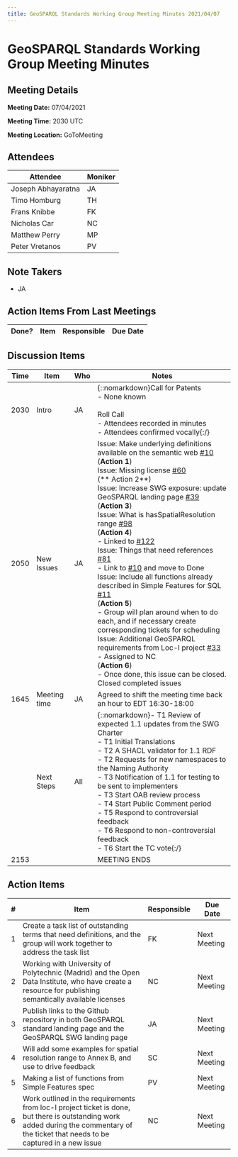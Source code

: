 ```yaml
---
title: GeoSPARQL Standards Working Group Meeting Minutes 2021/04/07
---
```

# GeoSPARQL Standards Working Group Meeting Minutes
## Meeting Details
**Meeting Date:** 07/04/2021

**Meeting Time:** 2030 UTC

**Meeting Location:** GoToMeeting  

## Attendees

| Attendee | Moniker |
| ---- | ---- |
| Joseph Abhayaratna | JA |
| Timo Homburg | TH |
| Frans Knibbe | FK |
| Nicholas Car | NC |
| Matthew Perry | MP |
| Peter Vretanos | PV |

## Note Takers
- JA

## Action Items From Last Meetings

| Done? | Item | Responsible | Due Date |
| ---- | ---- | ---- | --- |

## Discussion Items

| Time | Item | Who | Notes |
| ---- | ---- | ---- | ---- |
| 2030 | Intro | JA | {::nomarkdown}Call for Patents<br>- None known<br/><br/>Roll Call<br/>- Attendees recorded in minutes<br/>- Attendees confirmed vocally{:/} |
| 2050 | New Issues | JA | Issue: Make underlying definitions available on the semantic web [#10](https://github.com/opengeospatial/ogc-geosparql/issues/10)<br/>(**Action 1**)<br/>Issue: Missing license [#60](https://github.com/opengeospatial/ogc-geosparql/issues/60)<br/>(** Action 2**)<br/>Issue: Increase SWG exposure: update GeoSPARQL landing page [#39](https://github.com/opengeospatial/ogc-geosparql/issues/39)<br/>(**Action 3**)<br/>Issue: What is hasSpatialResolution range [#98](https://github.com/opengeospatial/ogc-geosparql/issues/98)<br/>(**Action 4**)<br/>- Linked to [#122](https://github.com/opengeospatial/ogc-geosparql/pull/122)<br/>Issue: Things that need references [#81](https://github.com/opengeospatial/ogc-geosparql/issues/81)<br/>- Link to [#10](https://github.com/opengeospatial/ogc-geosparql/issues/10) and move to Done<br/>Issue: Include all functions already described in Simple Features for SQL [#11](https://github.com/opengeospatial/ogc-geosparql/issues/11)<br/>(**Action 5**)<br/>- Group will plan around when to do each, and if necessary create corresponding tickets for scheduling<br/>Issue: Additional GeoSPARQL requirements from Loc-I project [#33](https://github.com/opengeospatial/ogc-geosparql/issues/33)<br/>- Assigned to NC<br>(**Action 6**)<br/>- Once done, this issue can be closed.<br/>Closed completed issues |
| 1645 | Meeting time | JA | Agreed to shift the meeting time back an hour to EDT 16:30-18:00 |
<br/>| Next Steps | All | {::nomarkdown}- T1 Review of expected 1.1 updates from the SWG Charter<br/>- T1 Initial Translations<br/>- T2 A SHACL validator for 1.1 RDF<br/>- T2 Requests for new namespaces to the Naming Authority<br/>- T3 Notification of 1.1 for testing to be sent to implementers<br/>- T3 Start OAB review process<br/>- T4 Start Public Comment period<br/>- T5 Respond to controversial feedback<br/>- T6 Respond to non-controversial feedback<br/>- T6 Start the TC vote{:/}  |
| 2153 | | | MEETING ENDS |


## Action Items

| \# | Item | Responsible | Due Date |
| ---- | ---- | ---- | ---- |
| 1 | Create a task list of outstanding terms that need definitions, and the group will work together to address the task list | FK | Next Meeting |
| 2 | Working with University of Polytechnic (Madrid) and the Open Data Institute, who have create a resource for publishing semantically available licenses | NC | Next Meeting |
| 3 | Publish links to the Github repository in both GeoSPARQL standard landing page and the GeoSPARQL SWG landing page | JA | Next Meeting |
| 4 | Will add some examples for spatial resolution range to Annex B, and use to drive feedback | SC | Next Meeting |
| 5 | Making a list of functions from Simple Features spec | PV | Next Meeting |
| 6 | Work outlined in the requirements from loc-I project ticket is done, but there is outstanding work added during the commentary of the ticket that needs to be captured in a new issue | NC | Next Meeting |

